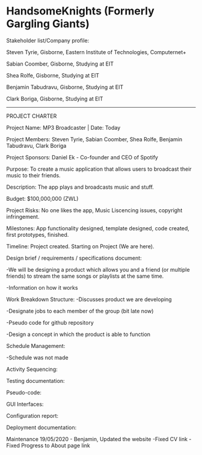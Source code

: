 # HandsomeKnights (Formerly Gargling Giants)

Stakeholder list/Company profile:

Steven Tyrie, Gisborne, Eastern Institute of Technologies, Computernet+

Sabian Coomber, Gisborne, Studying at EIT

Shea Rolfe, Gisborne, Studying at EIT 

Benjamin Tabudravu, Gisborne, Studying at EIT

Clark Boriga, Gisborne, Studying at EIT

______________________________

PROJECT CHARTER

Project Name: MP3 Broadcaster | Date: Today

Project Members: Steven Tyrie, Sabian Coomber, Shea Rolfe, Benjamin Tabudravu, Clark Boriga

Project Sponsors: Daniel Ek - Co-founder and CEO of Spotify

Purpose: To create a music application that allows users to broadcast their music to their friends.

Description: The app plays and broadcasts music and stuff.

Budget: $100,000,000 (ZWL)

Project Risks: No one likes the app, Music Liscencing issues, copyright infringement.

Milestones: App functionality designed, template designed, code created, first prototypes, finished.

Timeline: Project created. Starting on Project (We are here).

Design brief / requirements / specifications document:

-We will be designing a product which allows you and a friend (or multiple friends) to stream the same songs or playlists at the same time.

-Information on how it works
 
Work Breakdown Structure:
-Discusses product we are developing

-Designate jobs to each member of the group (bit late now)

-Pseudo code for github repository

-Design a concept in which the product is able to function

Schedule Management:

-Schedule was not made
 
Activity Sequencing:
 
Testing documentation:
 
Pseudo-code:

GUI Interfaces:

Configuration report:

Deployment documentation:
 

Maintenance
19/05/2020 - Benjamin, Updated the website 
-Fixed CV link
-Fixed  Progress to About page link


